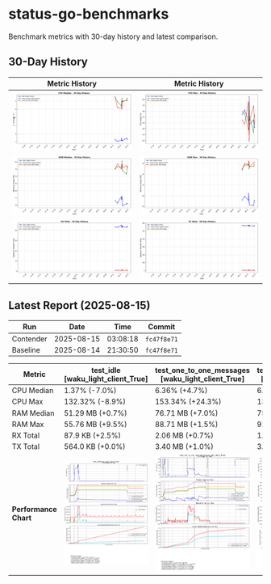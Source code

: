 # status-go-benchmarks

Benchmark metrics with 30-day history and latest comparison.

## 30-Day History

| Metric History                                         | Metric History                                     |
|--------------------------------------------------------|----------------------------------------------------|
| ![cpu_median_history.png](docs/cpu_median_history.png) | ![cpu_max_history.png](docs/cpu_max_history.png)   |
| ![ram_median_history.png](docs/ram_median_history.png) | ![ram_max_history.png](docs/ram_max_history.png)   |
| ![rx_total_history.png](docs/rx_total_history.png)     | ![tx_total_history.png](docs/tx_total_history.png) |

## Latest Report (2025-08-15)

| Run       | Date       | Time     | Commit      |
|-----------|------------|----------|-------------|
| Contender | 2025-08-15 | 03:08:18 | `fc47f8e71` |
| Baseline  | 2025-08-14 | 21:30:50 | `fc47f8e71` |

| Metric                | test_idle<br>[waku_light_client_True]                                                                                            | test_one_to_one_messages<br>[waku_light_client_True]                                                                                                           | test_one_to_one_messages<br>[waku_light_client_False]                                                                                                            |
|-----------------------|----------------------------------------------------------------------------------------------------------------------------------|----------------------------------------------------------------------------------------------------------------------------------------------------------------|------------------------------------------------------------------------------------------------------------------------------------------------------------------|
| CPU Median            | 1.37% (-7.0%)                                                                                                                    | 6.36% (+4.7%)                                                                                                                                                  | 6.06% (-1.0%)                                                                                                                                                    |
| CPU Max               | 132.32% (-8.9%)                                                                                                                  | 153.34% (+24.3%)                                                                                                                                               | 138.71% (-18.0%)                                                                                                                                                 |
| RAM Median            | 51.29 MB (+0.7%)                                                                                                                 | 76.71 MB (+7.0%)                                                                                                                                               | 75.99 MB (-1.8%)                                                                                                                                                 |
| RAM Max               | 55.76 MB (+9.5%)                                                                                                                 | 88.71 MB (+1.5%)                                                                                                                                               | 91.02 MB (+0.8%)                                                                                                                                                 |
| RX Total              | 87.9 KB (+2.5%)                                                                                                                  | 2.06 MB (+0.7%)                                                                                                                                                | 1.98 MB (-2.1%)                                                                                                                                                  |
| TX Total              | 564.0 KB (+0.0%)                                                                                                                 | 3.40 MB (+1.0%)                                                                                                                                                | 3.81 MB (-1.0%)                                                                                                                                                  |
| **Performance Chart** | ![test_idle[waku_light_client_True]](benchmarks/20250815T030818_fc47f8e71/test_idle[waku_light_client_True]-20250815-030110.png) | ![test_one_to_one_messages[waku_light_client_True]](benchmarks/20250815T030818_fc47f8e71/test_one_to_one_messages[waku_light_client_True]-20250815-030737.png) | ![test_one_to_one_messages[waku_light_client_False]](benchmarks/20250815T030818_fc47f8e71/test_one_to_one_messages[waku_light_client_False]-20250815-030421.png) |
